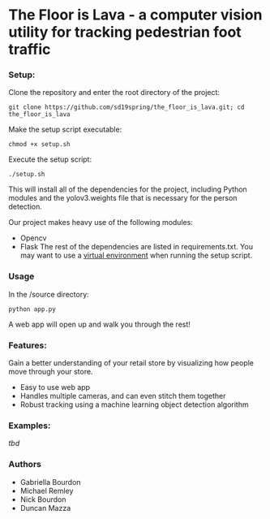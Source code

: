 # The Floor is Lava - a computer vision utility for tracking pedestrian foot traffic

### Setup:
Clone the repository and enter the root directory of the project:
```
git clone https://github.com/sd19spring/the_floor_is_lava.git; cd the_floor_is_lava
```

Make the setup script executable:
```
chmod +x setup.sh
```
Execute the setup script:
```
./setup.sh
```
This will install all of the dependencies for the project, including Python modules and the yolov3.weights file that is necessary for the person detection.

Our project makes heavy use of the following modules:
- Opencv
- Flask
The rest of the dependencies are listed in requirements.txt. You may want to use a [virtual environment](https://realpython.com/python-virtual-environments-a-primer/) when running the setup script.

### Usage
In the /source directory:
```
python app.py
```
A web app will open up and walk you through the rest!

### Features:
Gain a better understanding of your retail store by visualizing how people move through your store.
- Easy to use web app
- Handles multiple cameras, and can even stitch them together
- Robust tracking using a machine learning object detection algorithm

### Examples:
*tbd*

### Authors
* Gabriella Bourdon
* Michael Remley
* Nick Bourdon
* Duncan Mazza
